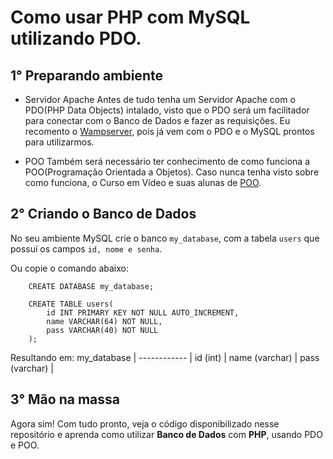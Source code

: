 # Como usar PHP com MySQL utilizando PDO.

## 1° Preparando ambiente

- Servidor Apache
Antes de tudo tenha um Servidor Apache com o PDO(PHP Data Objects) intalado, visto que o PDO será um facilitador para conectar com o Banco de Dados e fazer as requisições.
Eu recomento o [Wampserver](https://www.wampserver.com/en/), pois já vem com o PDO e o MySQL prontos para utilizarmos.

- POO
Também será necessário ter conhecimento de como funciona a POO(Programação Orientada a Objetos).
Caso nunca tenha visto sobre como funciona, o Curso em Vídeo e suas alunas de [POO](https://youtube.com/playlist?list=PLHz_AreHm4dmGuLII3tsvryMMD7VgcT7x).

## 2° Criando o Banco de Dados

No seu ambiente MySQL crie o banco `my_database`, com a tabela `users` que possuí os campos `id, nome e senha`.

Ou copie o comando abaixo:
~~~MySQL
    CREATE DATABASE my_database;
~~~
~~~MySQL
    CREATE TABLE users(
        id INT PRIMARY KEY NOT NULL AUTO_INCREMENT,
        name VARCHAR(64) NOT NULL,
        pass VARCHAR(40) NOT NULL 
    );
~~~
Resultando em:
my_database  | 
------------ |
id (int) |
name (varchar) |
pass (varchar) |

## 3° Mão na massa

Agora sim!  Com tudo pronto, veja o código disponibilizado nesse repositório e aprenda como utilizar **Banco de Dados** com **PHP**, usando PDO e POO.
